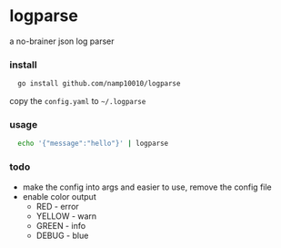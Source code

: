 # logparse
a no-brainer json log parser

### install

```bash
  go install github.com/namp10010/logparse
```

copy the `config.yaml` to `~/.logparse`

### usage

```bash
  echo '{"message":"hello"}' | logparse
```

### todo

* make the config into args and easier to use, remove the config file
* enable color output
  * RED - error
  * YELLOW - warn
  * GREEN - info
  * DEBUG - blue